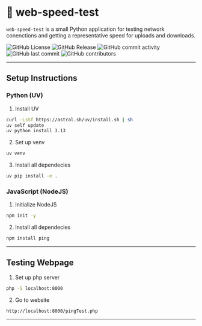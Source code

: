 # 📌 web-speed-test
`web-speed-test` is a small Python application for testing network conenctions and getting a representative speed for uploads and downloads. 

![GitHub License](https://img.shields.io/github/license/kscardinal/web-speed-test)
![GitHub Release](https://img.shields.io/github/v/release/kscardinal/web-speed-test)
![GitHub commit activity](https://img.shields.io/github/commit-activity/t/kscardinal/web-speed-test)
![GitHub last commit](https://img.shields.io/github/last-commit/kscardinal/web-speed-test)
![GitHub contributors](https://img.shields.io/github/contributors/kscardinal/web-speed-test)

---

## Setup Instructions

### Python (UV)

1. Install UV
``` bash
curl -LsSf https://astral.sh/uv/install.sh | sh
uv self update
uv python install 3.13
```
2.  Set up venv
``` bash
uv venv
```
3. Install all dependecies
``` bash
uv pip install -e .
```

### JavaScript (NodeJS)

1. Initialize NodeJS
``` bash
npm init -y
```

2. Install all dependecies
``` bash
npm install ping
```

---

## Testing Webpage

1. Set up php server
``` bash
php -S localhost:8000
```

2. Go to website
```
http://localhost:8000/pingTest.php
```

---